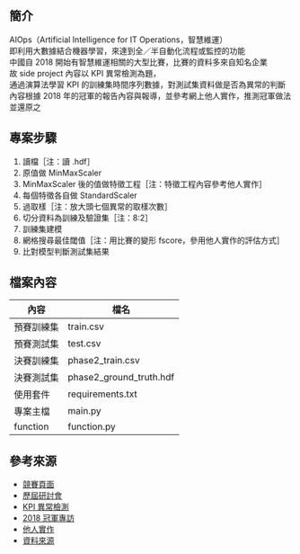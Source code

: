 ## 簡介
AIOps（Artificial Intelligence for IT Operations，智慧維運）  
即利用大數據結合機器學習，來達到全／半自動化流程或監控的功能  
中國自 2018 開始有智慧維運相關的大型比賽，比賽的資料多來自知名企業  
故 side project 內容以 KPI 異常檢測為題，  
通過演算法學習 KPI 的訓練集時間序列數據，對測試集資料做是否為異常的判斷    
內容根據 2018 年的冠軍的報告內容與報導，並參考網上他人實作，推測冠軍做法並還原之  

## 專案步驟
1. 讀檔［注：讀 .hdf］
2. 原值做 MinMaxScaler
3. MinMaxScaler 後的值做特徵工程［注：特徵工程內容參考他人實作］
4. 每個特徵各自做 StandardScaler
5. 過取樣［注：放大頭七個異常的取樣次數］
6. 切分資料為訓練及驗證集［注：8:2］
7. 訓練集建模
8. 網格搜尋最佳閾值［注：用比賽的變形 fscore，參用他人實作的評估方式］
9. 比對模型判斷測試集結果

## 檔案內容
內容|檔名
----|----
預賽訓練集|train.csv
預賽測試集|test.csv
決賽訓練集|phase2_train.csv
決賽測試集|phase2_ground_truth.hdf
使用套件|requirements.txt
專案主檔|main.py
function|function.py

## 參考來源
* [競賽頁面](http://iops.ai/competition_list/)
* [歷屆研討會](https://workshop.aiops.org/)
* [KPI 異常檢測](http://iops.ai/problem_detail/?id=5)
* [2018 冠軍專訪](http://blog.itpub.net/31562044/viewspace-2285169/)
* [他人實作](https://github.com/chengqianghuang/exp-anomaly-detector-AIOps)
* [資料來源](https://github.com/NetManAIOps/KPI-Anomaly-Detection)
